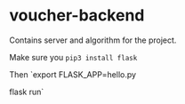 # voucher-backend
Contains server and algorithm for the project.

Make sure you `pip3 install flask`

Then 
`export FLASK_APP=hello.py

flask run`
